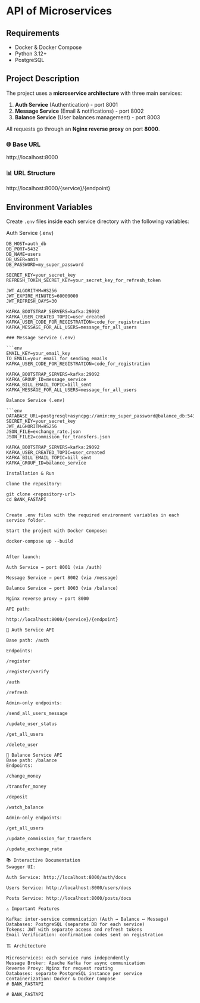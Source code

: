 # API of Microservices

## Requirements

- Docker & Docker Compose
- Python 3.12+
- PostgreSQL

## Project Description

The project uses a **microservice architecture** with three main services:

1. **Auth Service** (Authentication) - port 8001  
2. **Message Service** (Email & notifications) - port 8002  
3. **Balance Service** (User balances management) - port 8003  

All requests go through an **Nginx reverse proxy** on port **8000**.

### 🌐 Base URL
http://localhost:8000

### 📊 URL Structure
http://localhost:8000/{service}/{endpoint}


## Environment Variables

Create `.env` files inside each service directory with the following variables:

Auth Service (.env)
```env
DB_HOST=auth_db
DB_PORT=5432
DB_NAME=users 
DB_USER=amin
DB_PASSWORD=my_super_password

SECRET_KEY=your_secret_key
REFRESH_TOKEN_SECRET_KEY=your_secret_key_for_refresh_token

JWT_ALGORITHM=HS256
JWT_EXPIRE_MINUTES=60000000
JWT_REFRESH_DAYS=30

KAFKA_BOOTSTRAP_SERVERS=kafka:29092
KAFKA_USER_CREATED_TOPIC=user_created
KAFKA_USER_CODE_FOR_REGISTRATION=code_for_registration
KAFKA_MESSAGE_FOR_ALL_USERS=message_for_all_users

### Message Service (.env)

```env
EMAIL_KEY=your_email_key
TO_EMAIL=your_email_for_sending_emails
KAFKA_USER_CODE_FOR_REGISTRATION=code_for_registration

KAFKA_BOOTSTRAP_SERVERS=kafka:29092
KAFKA_GROUP_ID=message_service
KAFKA_BILL_EMAIL_TOPIC=bill_sent
KAFKA_MESSAGE_FOR_ALL_USERS=message_for_all_users

Balance Service (.env)

```env
DATABASE_URL=postgresql+asyncpg://amin:my_super_password@balance_db:5432/balances
SECRET_KEY=your_secret_key
JWT_ALGHORITM=HS256
JSON_FILE=exchange_rate.json
JSON_FILE2=commision_for_transfers.json

KAFKA_BOOTSTRAP_SERVERS=kafka:29092
KAFKA_USER_CREATED_TOPIC=user_created
KAFKA_BILL_EMAIL_TOPIC=bill_sent
KAFKA_GROUP_ID=balance_service

Installation & Run

Clone the repository:

git clone <repository-url>
cd BANK_FASTAPI


Create .env files with the required environment variables in each service folder.

Start the project with Docker Compose:

docker-compose up --build


After launch:

Auth Service → port 8001 (via /auth)

Message Service → port 8002 (via /message)

Balance Service → port 8003 (via /balance)

Nginx reverse proxy → port 8000

API path:

http://localhost:8000/{service}/{endpoint}

🔐 Auth Service API

Base path: /auth

Endpoints:

/register

/register/verify

/auth

/refresh

Admin-only endpoints:

/send_all_users_message

/update_user_status

/get_all_users

/delete_user

📝 Balance Service API
Base path: /balance
Endpoints:

/change_money

/transfer_money

/deposit

/watch_balance

Admin-only endpoints:

/get_all_users

/update_commission_for_transfers

/update_exchange_rate

📚 Interactive Documentation
Swagger UI:

Auth Service: http://localhost:8000/auth/docs

Users Service: http://localhost:8000/users/docs

Posts Service: http://localhost:8000/posts/docs

⚠️ Important Features

Kafka: inter-service communication (Auth ↔ Balance ↔ Message)
Databases: PostgreSQL (separate DB for each service)
Tokens: JWT with separate access and refresh tokens
Email Verification: confirmation codes sent on registration

🏗️ Architecture

Microservices: each service runs independently
Message Broker: Apache Kafka for async communication
Reverse Proxy: Nginx for request routing
Databases: separate PostgreSQL instance per service
Containerization: Docker & Docker Compose
#   B A N K _ F A S T A P I  
 #   B A N K _ F A S T A P I  
 